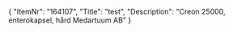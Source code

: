 {
  "ItemNr": "164107",
  "Title": "test",
  "Description": "Creon 25000, enterokapsel, hård Medartuum AB"
}